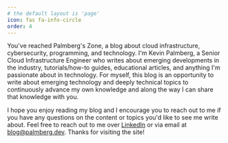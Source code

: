 ```yaml
---
# the default layout is 'page'
icon: fas fa-info-circle
order: 4
---
```


You've reached Palmberg's Zone, a blog about cloud infrastructure, cybersecurity, programming, and technology. I'm Kevin Palmberg, a Senior Cloud Infrastructure Engineer who writes about emerging developments in the industry, tutorials/how-to guides, educational articles, and anything I'm passionate about in technology. For myself, this blog is an opportunity to write about emerging technology and deeply technical topics to continuously advance my own knowledge and along the way I can share that knowledge with you.

I hope you enjoy reading my blog and I encourage you to reach out to me if you have any questions on the content or topics you'd like to see me write about. Feel free to reach out to me over [LinkedIn](https://www.linkedin.com/in/kpalmberg) or via email at <blog@palmberg.dev>. Thanks for visiting the site!